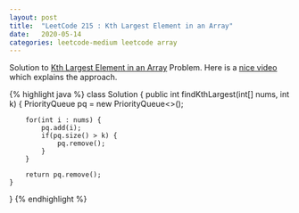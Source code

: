 ```yaml
---
layout: post
title:  "LeetCode 215 : Kth Largest Element in an Array"
date:   2020-05-14
categories: leetcode-medium leetcode array
---
```


Solution to [Kth Largest Element in an Array][leetcode] Problem. Here is a [nice video][utube] which explains the approach.

{% highlight java %}
class Solution {
    public int findKthLargest(int[] nums, int k) {
        PriorityQueue<Integer> pq = new PriorityQueue<>();
        
        for(int i : nums) {
            pq.add(i);
            if(pq.size() > k) {
                pq.remove();
            }
        }
        
        return pq.remove();
    }
}
{% endhighlight %}

[leetcode]: https://leetcode.com/problems/kth-largest-element-in-an-array/
[utube]: https://www.youtube.com/watch?v=FrWq2rznPLQ
